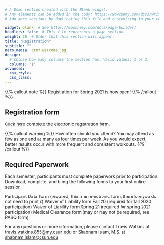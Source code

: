 ```yaml
---
# A Demo section created with the Blank widget.
# Any elements can be added in the body: https://wowchemy.com/docs/writing-markdown-latex/
# Add more sections by duplicating this file and customizing to your requirements.

widget: blank  # See https://wowchemy.com/docs/page-builder/
headless: false  # This file represents a page section.
weight: 20  # Order that this section will appear.
title: "Registration"
subtitle: ""
hero_media: ctbf-welcome.jpg
design:
  # Choose how many columns the section has. Valid values: 1 or 2.
  columns: '1'
advanced:
  css_style:
  css_class:
---
```


{{% callout note %}}
Registration for Spring 2021 is now open!
{{% /callout %}}

## Registration form

[Click here](https://csun.sjc1.qualtrics.com/jfe/form/SV_88js7PWCSUYjHUh) complete the electronic registration form. 

{{% callout warning %}}
How often should you attend? You may attend as few as one and as many as four times per week. As you would expect, better results occur with more frequent and consistent workouts.
{{% /callout %}}

## Required Paperwork

Each semester, participants must complete paperwork prior to participation. Download, complete, and bring the following forms to your first online session.

Participant Data Form (required; this is an electronic form, therefore you do not need to print it)
Waiver of Liability form Fall 20 (required for fall 2020 participation)
Waiver of Liability form Spring 21 (required for spring 2021 participation)
Medical Clearance form (may or may not be required, see PASQ form)

For any questions or more information, please contact Travis Watkins at travis.watkins.855@my.csun.edu  or Shabnam Islam, M.S. at shabnam.islam@csun.edu